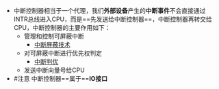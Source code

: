 - 中断控制器相当于一个代理，我们**外部设备**产生的**中断事件**不会直接通过INTR总线进入CPU，而是==先发送给中断控制器==，中断控制器再转交给CPU，中断控制器的主要作用如下：
	- 管理和控制可屏蔽中断
		- [中断屏蔽技术](输入/中断屏蔽技术.md)
	-   对可屏蔽中断进行优先权判定
		- [中断判优](输入/中断判优.md)
	-   发送中断向量号给CPU
- #注意 中断控制器==属于==**IO接口**